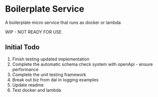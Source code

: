 # Boilerplate Service

A boilerplate micro service that runs as docker or lambda

WIP - NOT READY FOR USE

## Initial Todo

1. Finish testing updated implementation
2. Complete the automatic schema check system with openApi - ensure performance
3. Complete the unit testing framework
4. Break out biz from dal in logging examples
5. Update readme
6. Test docker and lambda